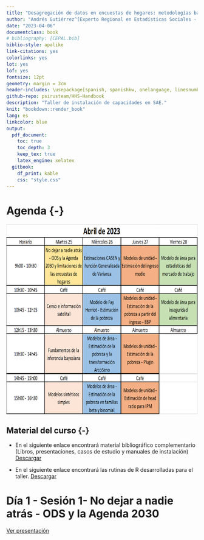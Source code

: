 ```yaml
--- 
title: "Desagregación de datos en encuestas de hogares: metodologías bayesianas para modelos de estimación en áreas pequeñas"
author: "Andrés Gutiérrez^[Experto Regional en Estadísticas Sociales - Comisión Económica para América Latina y el Caribe (CEPAL) -  andres.gutierrez@cepal.org], Stalyn Guerrero^[Consultor - Comisión Económica para América Latina y el Caribe (CEPAL), guerrerostalyn@gmail.com]"
date: "2023-04-06"
documentclass: book
# bibliography: [CEPAL.bib]
biblio-style: apalike
link-citations: yes
colorlinks: yes
lot: yes
lof: yes
fontsize: 12pt
geometry: margin = 3cm
header-includes: \usepackage[spanish, spanishkw, onelanguage, linesnumbered]{algorithm2e}
github-repo: psirusteam/HHS-Handbook
description: "Taller de instalación de capacidades en SAE."
knit: "bookdown::render_book"
lang: es
linkcolor: blue
output:
  pdf_document:
    toc: true
    toc_depth: 3
    keep_tex: true
    latex_engine: xelatex
  gitbook:
    df_print: kable
    css: "style.css"
---
```






# Agenda {-}
<img src="www/Imagenes/Agenda_CHL.png" width="700px" height="500px" style="display: block; margin: auto;" />


## Material del curso {-}


- En el siguiente enlace encontrará material bibliográfico complementario (Libros, presentaciones, casos de estudio y manuales de instalación) [Descargar](https://github.com/psirusteam/2023CHLsae/tree/main/Recursos/Docs)

-   En el siguiente enlace encontrará las rutinas de R desarrolladas para el taller.
[Descargar](https://github.com/psirusteam/2023CHLsae/tree/main/Recursos)

# Día 1 - Sesión 1- No dejar a nadie atrás - ODS y la Agenda 2030 

[Ver presentación](https://github.com/psirusteam/2023CHLsae/blob/main/Recursos/D%C3%ADa1/Sesion1/SAE-0%2C-SDGs-and-Surveys.pdf)


